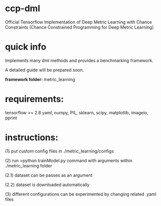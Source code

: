 # ccp-dml
Official Tensorflow Implementation of Deep Metric Learning with Chance Constraints (Chance Constrained Programming for Deep Metric Learning)

# quick info
Implements many dml methods and provides a benchmarking framework.

A detailed guide will be prepared soon.

**framework folder:** metric_learning


# requirements:
tensorflow >= 2.8
yaml, numpy, PIL, sklearn, scipy, matplotlib, imageio, pprint

# instructions:
(1) put custom config files in ./metric_learning/configs

(2) run >python trainModel.py command with arguments within ./metric_learning folder

(2.1) dataset can be passes as an argument

(2.2) dataset is downloaded automatically

(3) different configurations can be experimented by changing related .yaml files
